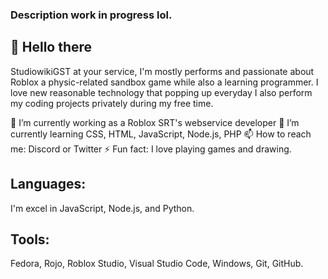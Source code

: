 ### Description work in progress lol.
## 👋 Hello there
StudiowikiGST at your service, I'm mostly performs and passionate about Roblox a physic-related sandbox game while also a learning programmer. I love new reasonable technology that popping up everyday I also perform my coding projects privately during my free time.

🔭 I’m currently working as a Roblox SRT's webservice developer
🌱 I’m currently learning CSS, HTML, JavaScript, Node.js, PHP
📫 How to reach me: Discord or Twitter
⚡ Fun fact: I love playing games and drawing.

## Languages:
I'm excel in JavaScript, Node.js, and Python.	
## Tools:
Fedora, Rojo, Roblox Studio, Visual Studio Code, Windows, Git, GitHub.
